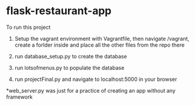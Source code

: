 # flask-restaurant-app

To run this  project

1. Setup the vagrant environment with Vagrantfile, then navigate /vagrant, create a forlder inside
and place all the other files from the repo there

2. run database_setup.py to create the database

3. run lotsofmenus.py to populate the database

4. run projectFinal.py and navigate to localhost:5000 in your browser

*web_server.py was just for a practice of creating an app without any framework
